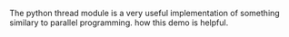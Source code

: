 The python thread module is a very useful implementation of something similary to parallel programming.
how this demo is helpful.